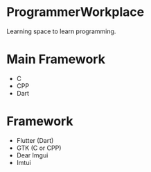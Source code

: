 # ProgrammerWorkplace
Learning space to learn programming.

# Main Framework
- C
- CPP
- Dart

# Framework
- Flutter (Dart)
- GTK (C or CPP)
- Dear Imgui
- Imtui
